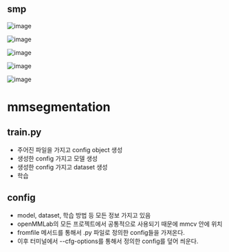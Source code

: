 ## smp
![image](https://user-images.githubusercontent.com/63588046/166614636-42b8aeb4-e6c1-45b1-bac2-863dd1f170a1.png)

![image](https://user-images.githubusercontent.com/63588046/166614646-08543026-867f-407c-9d7b-7ef86787f9b1.png)

![image](https://user-images.githubusercontent.com/63588046/166614663-bb728f4d-c12a-4c3e-9f1c-cb8c012fac7e.png)

![image](https://user-images.githubusercontent.com/63588046/166615029-d5c85dcc-4b93-45d8-8bef-93b38e19ad42.png)

![image](https://user-images.githubusercontent.com/63588046/166615067-836a5def-9dce-4071-82cd-5fccea443093.png)



# mmsegmentation

## train.py
* 주어진 파일을 가지고 config object 생성
* 생성한 config 가지고 모델 생성
* 생성한 config 가지고 dataset 생성
* 학습

## config
* model, dataset, 학습 방법 등 모든 정보 가지고 있음
* openMMLab의 모든 프로젝트에서 공통적으로 사용되기 때문에 mmcv 안에 위치
* fromfile 메서드를 통해서 .py 파일로 정의한 config들을 가져온다.
* 이후 터미널에서 --cfg-options를 통해서 정의한 config를 덮어 씌운다.
